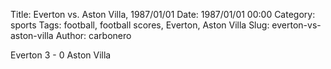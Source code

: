 Title: Everton vs. Aston Villa, 1987/01/01
Date: 1987/01/01 00:00
Category: sports
Tags: football, football scores, Everton, Aston Villa
Slug: everton-vs-aston-villa
Author: carbonero


Everton 3 - 0 Aston Villa
